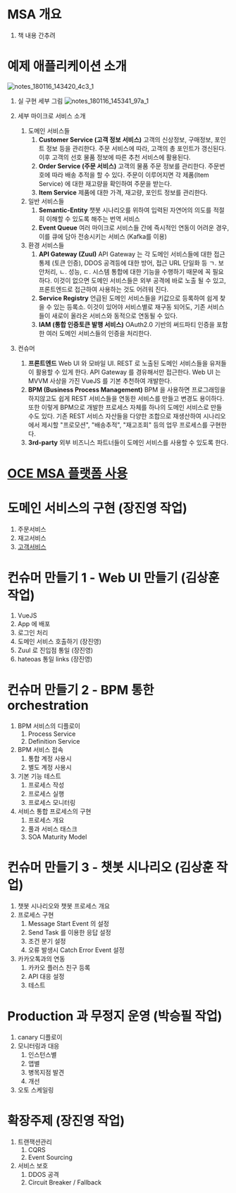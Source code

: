 
# MSA 개요
1. 책 내용 간추려

# 예제 애플리케이션 소개
![notes_180116_143420_4c3_1](https://user-images.githubusercontent.com/487999/34973363-9897bdea-faca-11e7-8f99-9d988bf870da.jpg)

1. 실 구현 세부 그림
![notes_180116_145341_97a_1](https://user-images.githubusercontent.com/487999/34973839-31c4bb9c-facd-11e7-8932-c5dd9c9d2749.jpg)

1. 세부 마이크로 서비스 소개
    1. 도메인 서비스들
        1. **Customer Service (고객 정보 서비스)**
           고객의 신상정보, 구매정보, 포인트 정보 등을 관리한다. 주문 서비스에 따라, 고객의 총 포인트가 갱신된다. 이후 고객의 선호 물품 정보에 따른 추천 서비스에 활용된다.
        1. **Order Service (주문 서비스)**
           고객의 물품 주문 정보를 관리한다. 주문번호에 따라 배송 추적을 할 수 있다. 주문이 이루어지면 각 제품(Item Service) 에 대한 재고량을 확인하여 주문을 받는다.
        1. **Item Service**
           제품에 대한 가격, 재고량, 포인트 정보를 관리한다. 
    1. 일반 서비스들
        1. **Semantic-Entity**  챗봇 시나리오를 위하여 입력된 자연어의 의도를 적절히 이해할 수 있도록 해주는 번역 서비스
        1. **Event Queue**  여러 마이크로 서비스들 간에 즉시적인 연동이 어려운 경우, 이를 큐에 담아 전송시키는 서비스 (Kafka를 이용)
    1. 환경 서비스들
        1. **API Gateway (Zuul)**
           API Gateway 는 각 도메인 서비스들에 대한 접근 통제 (토큰 인증), DDOS 공격등에 대한 방어, 접근 URL 단일화 등 ㄱ. 보안처리, ㄴ. 성능, ㄷ. 시스템 통합에 대한 기능을 수행하기 때문에 꼭 필요하다. 이것이 없으면 도메인 서비스들은 외부 공격에 바로 노출 될 수 있고, 프론트엔드로 접근하여 사용하는 것도 어려워 진다.   
        1. **Service Registry** 언급된 도메인 서비스들을 키값으로 등록하여 쉽게 찾을 수 있는 등록소. 이것이 있어야 서비스별로 재구동 되어도, 기존 서비스들이 새로이 올라온 서비스와 동적으로 연동될 수 있다.
        1. **IAM (통합 인증토큰 발행 서비스)**
           OAuth2.0 기반의 써드파티 인증을 포함한 여러 도메인 서비스들의 인증을 처리한다.
1. 컨슈머
    1. **프론트엔드**
       Web UI 와 모바일 UI. REST 로 노출된 도메인 서비스들을 유저들이 활용할 수 있게 한다. API Gateway 를 경유해서만 접근한다. Web UI 는 MVVM 사상을 가진 VueJS 를 기본 추천하여 개발한다.
    1. **BPM (Business Process Management)**
       BPM 을 사용하면 프로그래밍을 하지않고도 쉽게 REST 서비스들을 연동한 서비스를 만들고 변경도 용이하다. 또한 이렇게 BPM으로 개발한 프로세스 자체를 하나의 도메인 서비스로 만들 수도 있다. 기존 REST 서비스 자산들을 다양한 조합으로 재생산하여 시나리오에서 제시할 "프로모션", "배송추적", "재고조회" 등의 업무 프로세스를 구현한다.
    1. **3rd-party**
       외부 비즈니스 파트너들이 도메인 서비스를 사용할 수 있도록 한다. 
# [OCE MSA 플랫폼 사용](https://github.com/TheOpenCloudEngine/uEngine-cloud/wiki/OCE-MSA-%ED%94%8C%EB%9E%AB%ED%8F%BC%EC%9D%98-%EC%82%AC%EC%9A%A9)

# 도메인 서비스의 구현 (장진영 작업)
1. 주문서비스
1. 재고서비스
1. [고객서비스](https://github.com/TheOpenCloudEngine/uEngine-cloud/wiki/%EA%B3%A0%EA%B0%9D%EC%84%9C%EB%B9%84%EC%8A%A4%EC%9D%98-%EA%B5%AC%ED%98%84)

# 컨슈머 만들기 1 - Web UI 만들기 (김상훈 작업)
1. VueJS
1. App 에 배포
1. 로그인 처리
1. 도메인 서비스 호출하기 (장진영)
1. Zuul 로 진입점 통일 (장진영)
1. hateoas 통일 links (장진영)

# 컨슈머 만들기 2 - BPM 통한 orchestration 
1. BPM 서비스의 디플로이
    1. Process Service
    1. Definition Service
1. BPM 서비스 접속
    1. 통합 계정 사용시
    1. 별도 계정 사용시
1. 기본 기능 테스트
    1. 프로세스 작성
    1. 프로세스 실행
    1. 프로세스 모니터링
1. 서비스 통합 프로세스의 구현
    1. 프로세스 개요
    1. 풀과 서비스 태스크
    1. SOA Maturity Model 

# 컨슈머 만들기 3 - 챗봇 시나리오 (김상훈 작업)
1. 챗봇 시나리오와 챗봇 프로세스 개요
1. 프로세스 구현
    1. Message Start Event 의 설정
    1. Send Task 를 이용한 응답 설정
    1. 조건 분기 설정
    1. 오류 발생시 Catch Error Event 설정
1. 카카오톡과의 연동
    1. 카카오 플러스 친구 등록
    1. API 대응 설정
    1. 테스트
    
# Production 과 무정지 운영 (박승필 작업)
1. canary 디플로이
1. 모니터링과 대응
    1. 인스턴스별 
    1. 앱별
    1. 병목지점 발견
    1. 개선
1. 오토 스케일링

# 확장주제 (장진영 작업)
1. 트랜잭션관리
    1. CQRS
    1. Event Sourcing
1. 서비스 보호
    1. DDOS 공격
    1. Circuit Breaker / Fallback
